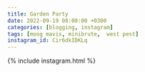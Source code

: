 ```yaml
---
title: Garden Party
date: 2022-09-19 08:00:00 +0300
categories: [blogging, instagram]
tags: [moog mavis, minibrute,  west pest]
instagram_id: Cir6dkIDKLq
---
```


{% include instagram.html %}